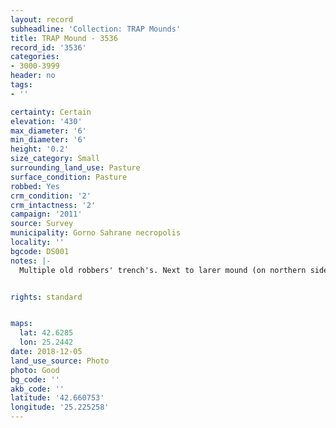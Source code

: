 ```yaml
---
layout: record
subheadline: 'Collection: TRAP Mounds'
title: TRAP Mound - 3536
record_id: '3536'
categories:
- 3000-3999
header: no
tags:
- ''

certainty: Certain
elevation: '430'
max_diameter: '6'
min_diameter: '6'
height: '0.2'
size_category: Small
surrounding_land_use: Pasture
surface_condition: Pasture
robbed: Yes
crm_condition: '2'
crm_intactness: '2'
campaign: '2011'
source: Survey
municipality: Gorno Sahrane necropolis
locality: ''
bgcode: DS001
notes: |-
  Multiple old robbers' trench's. Next to larer mound (on northern side).


rights: standard


maps:
  lat: 42.6285
  lon: 25.2442
date: 2018-12-05
land_use_source: Photo
photo: Good
bg_code: ''
akb_code: ''
latitude: '42.660753'
longitude: '25.225258'
---
```

